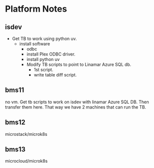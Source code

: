 # Platform Notes

## isdev

- Get TB to work using python uv.
  - install software
    - odbc
    - install Plex ODBC driver.
    - install python uv
    - Modify TB scripts to point to Linamar Azure SQL db.
      - 1st script.
      - write table diff script.

## bms11

no vm. Get tb scripts to work on isdev with linamar Azure SQL DB. Then transfer them here. That way we have 2 machines that can run the TB.

## bms12

microstack/microk8s

## bms13

microcloud/microk8s
